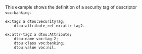 This example shows the definition of a security tag of descriptor `voc:banking`:

<!-- If deleting this comment, the code formatting will be errornous. -->

```turtle
ex:tag2 a dtou:SecurityTag;
    dtou:attribute_ref ex:attr-tag2.

ex:attr-tag2 a dtou:Attribute;
    dtou:name voc:tag-2;
    dtou:class voc:banking;
    dtou:value voc:nil.
```